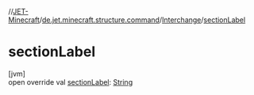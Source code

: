 //[JET-Minecraft](../../../index.md)/[de.jet.minecraft.structure.command](../index.md)/[Interchange](index.md)/[sectionLabel](section-label.md)

# sectionLabel

[jvm]\
open override val [sectionLabel](section-label.md): [String](https://kotlinlang.org/api/latest/jvm/stdlib/kotlin/-string/index.html)
